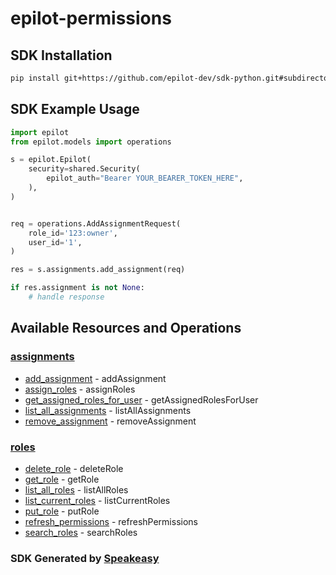 # epilot-permissions

<!-- Start SDK Installation -->
## SDK Installation

```bash
pip install git+https://github.com/epilot-dev/sdk-python.git#subdirectory=permissions
```
<!-- End SDK Installation -->

## SDK Example Usage
<!-- Start SDK Example Usage -->
```python
import epilot
from epilot.models import operations

s = epilot.Epilot(
    security=shared.Security(
        epilot_auth="Bearer YOUR_BEARER_TOKEN_HERE",
    ),
)


req = operations.AddAssignmentRequest(
    role_id='123:owner',
    user_id='1',
)

res = s.assignments.add_assignment(req)

if res.assignment is not None:
    # handle response
```
<!-- End SDK Example Usage -->

<!-- Start SDK Available Operations -->
## Available Resources and Operations


### [assignments](docs/assignments/README.md)

* [add_assignment](docs/assignments/README.md#add_assignment) - addAssignment
* [assign_roles](docs/assignments/README.md#assign_roles) - assignRoles
* [get_assigned_roles_for_user](docs/assignments/README.md#get_assigned_roles_for_user) - getAssignedRolesForUser
* [list_all_assignments](docs/assignments/README.md#list_all_assignments) - listAllAssignments
* [remove_assignment](docs/assignments/README.md#remove_assignment) - removeAssignment

### [roles](docs/roles/README.md)

* [delete_role](docs/roles/README.md#delete_role) - deleteRole
* [get_role](docs/roles/README.md#get_role) - getRole
* [list_all_roles](docs/roles/README.md#list_all_roles) - listAllRoles
* [list_current_roles](docs/roles/README.md#list_current_roles) - listCurrentRoles
* [put_role](docs/roles/README.md#put_role) - putRole
* [refresh_permissions](docs/roles/README.md#refresh_permissions) - refreshPermissions
* [search_roles](docs/roles/README.md#search_roles) - searchRoles
<!-- End SDK Available Operations -->

### SDK Generated by [Speakeasy](https://docs.speakeasyapi.dev/docs/using-speakeasy/client-sdks)
